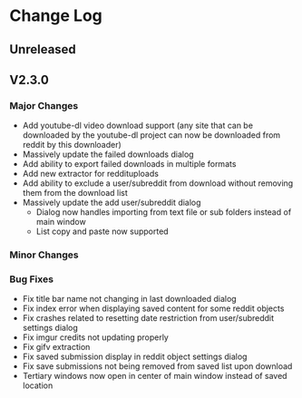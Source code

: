 # Change Log

## Unreleased


## V2.3.0

### Major Changes
* Add youtube-dl video download support (any site that can be downloaded by the youtube-dl project can now be downloaded
from reddit by this downloader)
* Massively update the failed downloads dialog
* Add ability to export failed downloads in multiple formats
* Add new extractor for reddituploads
* Add ability to exclude a user/subreddit from download without removing them from the download list
* Massively update the add user/subreddit dialog
  * Dialog now handles importing from text file or sub folders instead of main window
  * List copy and paste now supported

### Minor Changes

### Bug Fixes
* Fix title bar name not changing in last downloaded dialog
* Fix index error when displaying saved content for some reddit objects
* Fix crashes related to resetting date restriction from user/subreddit settings dialog
* Fix imgur credits not updating properly
* Fix gifv extraction
* Fix saved submission display in reddit object settings dialog
* Fix save submissions not being removed from saved list upon download
* Tertiary windows now open in center of main window instead of saved location